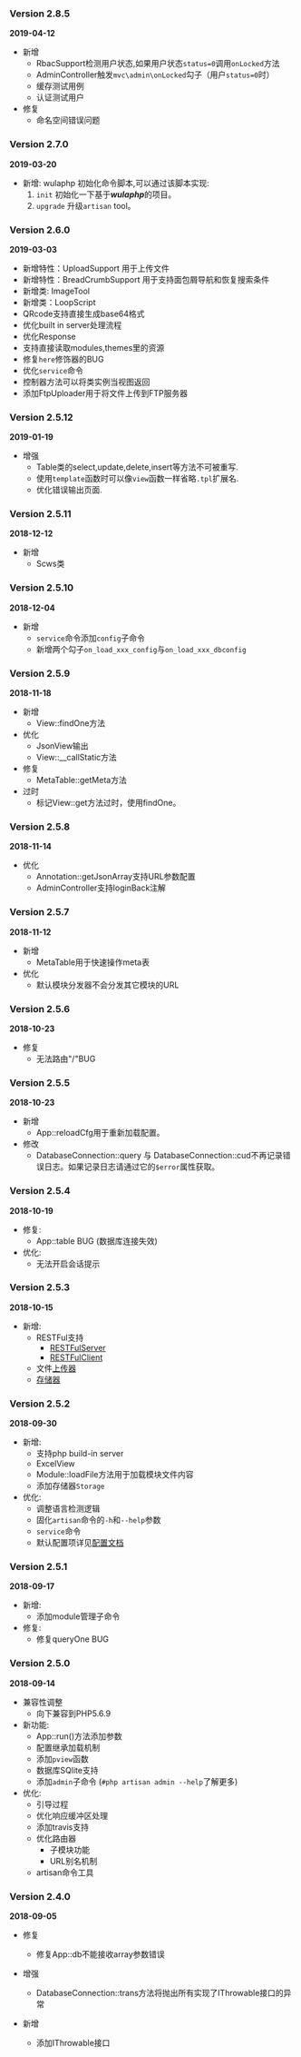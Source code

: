 ### Version 2.8.5
**2019-04-12**

* 新增
    * RbacSupport检测用户状态,如果用户状态`status=0`调用`onLocked`方法
    * AdminController触发`mvc\admin\onLocked`勾子（用户`status=0`时）
    * 缓存测试用例
    * 认证测试用户
* 修复
    * 命名空间错误问题

### Version 2.7.0
**2019-03-20**

* 新增: wulaphp 初始化命令脚本,可以通过该脚本实现:
    1. `init` 初始化一下基于***wulaphp***的项目。
    2. `upgrade` 升级`artisan` tool。

### Version 2.6.0
**2019-03-03**

* 新增特性：UploadSupport 用于上传文件
* 新增特性：BreadCrumbSupport 用于支持面包屑导航和恢复搜索条件
* 新增类: ImageTool
* 新增类：LoopScript
* QRcode支持直接生成base64格式
* 优化built in server处理流程
* 优化Response
* 支持直接读取modules,themes里的资源
* 修复`here`修饰器的BUG
* 优化`service`命令
* 控制器方法可以将类实例当视图返回
* 添加FtpUploader用于将文件上传到FTP服务器

### Version 2.5.12
**2019-01-19**

* 增强
    * Table类的select,update,delete,insert等方法不可被重写.
    * 使用`template`函数时可以像`view`函数一样省略`.tpl`扩展名.
    * 优化错误输出页面.
    
### Version 2.5.11
**2018-12-12**

* 新增
    * Scws类
    
### Version 2.5.10
**2018-12-04**

* 新增
    * `service`命令添加`config`子命令
    * 新增两个勾子`on_load_xxx_config`与`on_load_xxx_dbconfig`

### Version 2.5.9
**2018-11-18**

* 新增
    * View::findOne方法
* 优化
    * JsonView输出
    * View::__callStatic方法
* 修复
    * MetaTable::getMeta方法
* 过时
    * 标记View::get方法过时，使用findOne。
    
### Version 2.5.8
**2018-11-14**
  
* 优化
    * Annotation::getJsonArray支持URL参数配置
    * AdminController支持loginBack注解
    
### Version 2.5.7
**2018-11-12**

* 新增
    * MetaTable用于快速操作meta表    
* 优化
    * 默认模块分发器不会分发其它模块的URL
    
### Version 2.5.6
**2018-10-23**

* 修复
    * 无法路由"/"BUG

### Version 2.5.5
**2018-10-23**

* 新增
    * App::reloadCfg用于重新加载配置。
* 修改
    * DatabaseConnection::query 与 DatabaseConnection::cud不再记录错误日志。如果记录日志请通过它的`$error`属性获取。
    
### Version 2.5.4
**2018-10-19**

* 修复:
    * App::table BUG (数据库连接失效)
* 优化:
    * 无法开启会话提示

### Version 2.5.3
**2018-10-15**

* 新增:
    * RESTFul支持
        * [RESTFulServer](https://www.wulaphp.com/guide/restful/server.html)
        * [RESTFulClient](https://www.wulaphp.com/guide/restful/client.html)
    * 文件[上传器](https://www.wulaphp.com/guide/utils/uploader)
    * [存储器](https://www.wulaphp.com/guide/utils/storage)
    
### Version 2.5.2
**2018-09-30**

* 新增:
    * 支持php build-in server
    * ExcelView
    * Module::loadFile方法用于加载模块文件内容
    * 添加存储器`Storage`
* 优化:
    * 调整语言检测逻辑
    * 固化`artisan`命令的`-h`和`--help`参数
    * `service`命令
    * 默认配置项详见[配置文档](http://www.wulaphp.com/guide/config/cfg.html)

### Version 2.5.1
**2018-09-17**
* 新增:
    * 添加module管理子命令
* 修复:
    * 修复queryOne BUG


### Version 2.5.0
**2018-09-14**
* 兼容性调整
    * 向下兼容到PHP5.6.9
* 新功能:
    * App::run()方法添加参数
    * 配置继承加载机制
    * 添加`pview`函数
    * 数据库SQlite支持
    * 添加`admin`子命令 (`#php artisan admin --help`了解更多)
* 优化:
    * 引导过程
    * 优化响应缓冲区处理
    * 添加travis支持
    * 优化路由器
        * 子模块功能
        * URL别名机制
    * artisan命令工具

### Version 2.4.0
**2018-09-05**
* 修复
    * 修复App::db不能接收array参数错误

* 增强
    * DatabaseConnection::trans方法将抛出所有实现了IThrowable接口的异常
* 新增
    * 添加IThrowable接口
